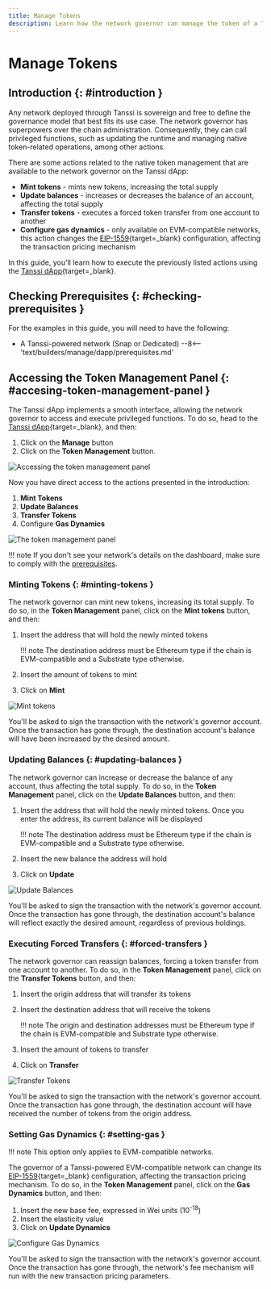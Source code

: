 ```yaml
---
title: Manage Tokens
description: Learn how the network governor can manage the token of a Tanssi-powered network using the dApp to mint them, configure the EIP-1559 fee market, and more.
---
```


# Manage Tokens

## Introduction {: #introduction }

Any network deployed through Tanssi is sovereign and free to define the governance model that best fits its use case. The network governor has superpowers over the chain administration. Consequently, they can call privileged functions, such as updating the runtime and managing native token-related operations, among other actions.

There are some actions related to the native token management that are available to the network governor on the Tanssi dApp:

- **Mint tokens** - mints new tokens, increasing the total supply
- **Update balances** - increases or decreases the balance of an account, affecting the total supply
- **Transfer tokens** - executes a forced token transfer from one account to another
- **Configure gas dynamics** - only available on EVM-compatible networks, this action changes the [EIP-1559](https://github.com/ethereum/EIPs/blob/master/EIPS/eip-1559.md){target=\_blank} configuration, affecting the transaction pricing mechanism

In this guide, you'll learn how to execute the previously listed actions using the [Tanssi dApp](https://apps.tanssi.network){target=\_blank}.

## Checking Prerequisites {: #checking-prerequisites }

For the examples in this guide, you will need to have the following:

- A Tanssi-powered network (Snap or Dedicated)
--8<-- 'text/builders/manage/dapp/prerequisites.md'

## Accessing the Token Management Panel {: #accesing-token-management-panel }

The Tanssi dApp implements a smooth interface, allowing the network governor to access and execute privileged functions. To do so, head to the [Tanssi dApp](https://apps.tanssi.network/){target=\_blank}, and then:

1. Click on the **Manage** button
2. Click on the **Token Management** button.

![Accessing the token management panel](/images/builders/manage/dapp/token-management/token-management-1.webp)

Now you have direct access to the actions presented in the introduction:

1. **Mint Tokens**
2. **Update Balances**
3. **Transfer Tokens**
4. Configure **Gas Dynamics** 

![The token management panel](/images/builders/manage/dapp/token-management/token-management-2.webp)

!!! note
    If you don't see your network's details on the dashboard, make sure to comply with the [prerequisites](#checking-prerequisites).

### Minting Tokens {: #minting-tokens }

The network governor can mint new tokens, increasing its total supply. To do so, in the **Token Management** panel, click on the **Mint tokens** button, and then:

1. Insert the address that will hold the newly minted tokens

    !!! note
        The destination address must be Ethereum type if the chain is EVM-compatible and a Substrate type otherwise.

2. Insert the amount of tokens to mint
3. Click on **Mint**

![Mint tokens](/images/builders/manage/dapp/token-management/token-management-3.webp)

You'll be asked to sign the transaction with the network's governor account. Once the transaction has gone through, the destination account's balance will have been increased by the desired amount.

### Updating Balances {: #updating-balances }

The network governor can increase or decrease the balance of any account, thus affecting the total supply. To do so, in the **Token Management** panel, click on the **Update Balances** button, and then:

1. Insert the address that will hold the newly minted tokens. Once you enter the address, its current balance will be displayed

    !!! note
        The destination address must be Ethereum type if the chain is EVM-compatible and a Substrate type otherwise.
    
2. Insert the new balance the address will hold
3. Click on **Update**

![Update Balances](/images/builders/manage/dapp/token-management/token-management-4.webp)

You'll be asked to sign the transaction with the network's governor account. Once the transaction has gone through, the destination account's balance will reflect exactly the desired amount, regardless of previous holdings.

### Executing Forced Transfers {: #forced-transfers }

The network governor can reassign balances, forcing a token transfer from one account to another. To do so, in the **Token Management** panel, click on the **Transfer Tokens** button, and then:

1. Insert the origin address that will transfer its tokens
2. Insert the destination address that will receive the tokens

    !!! note
        The origin and destination addresses must be Ethereum type if the chain is EVM-compatible and Substrate type otherwise.

3. Insert the amount of tokens to transfer
4. Click on **Transfer**

![Transfer Tokens](/images/builders/manage/dapp/token-management/token-management-5.webp)

You'll be asked to sign the transaction with the network's governor account. Once the transaction has gone through, the destination account will have received the number of tokens from the origin address.

### Setting Gas Dynamics {: #setting-gas }

!!! note
    This option only applies to EVM-compatible networks.

The governor of a Tanssi-powered EVM-compatible network can change its [EIP-1559](https://github.com/ethereum/EIPs/blob/master/EIPS/eip-1559.md){target=\_blank} configuration, affecting the transaction pricing mechanism. To do so, in the **Token Management** panel, click on the **Gas Dynamics** button, and then:

1. Insert the new base fee, expressed in Wei units (10<sup>-18</sup>)
2. Insert the elasticity value
3. Click on **Update Dynamics**

![Configure Gas Dynamics](/images/builders/manage/dapp/token-management/token-management-6.webp)

You'll be asked to sign the transaction with the network's governor account. Once the transaction has gone through, the network's fee mechanism will run with the new transaction pricing parameters.